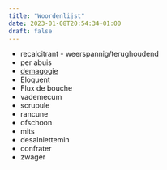 ```yaml
---
title: "Woordenlijst"
date: 2023-01-08T20:54:34+01:00
draft: false
---
```


- recalcitrant - weerspannig/terughoudend
- per abuis
- [demagogie](https://nl.m.wikipedia.org/wiki/Demagogie)
- Eloquent
- Flux de bouche
- vademecum
- scrupule
- rancune
- ofschoon
- mits
- desalniettemin
- confrater
- zwager